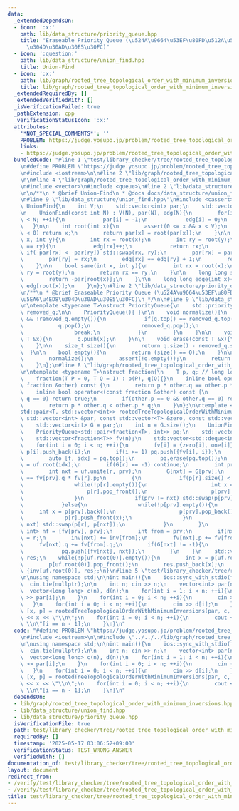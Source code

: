 ```yaml
---
data:
  _extendedDependsOn:
  - icon: ':x:'
    path: lib/data_structure/priority_queue.hpp
    title: "Eraseable Priority Queue (\u524A\u9664\u53EF\u80FD\u512A\u5148\u5EA6\u4ED8\
      \u304D\u30AD\u30E5\u30FC)"
  - icon: ':question:'
    path: lib/data_structure/union_find.hpp
    title: Union-Find
  - icon: ':x:'
    path: lib/graph/rooted_tree_topological_order_with_minimum_inversions.hpp
    title: lib/graph/rooted_tree_topological_order_with_minimum_inversions.hpp
  _extendedRequiredBy: []
  _extendedVerifiedWith: []
  _isVerificationFailed: true
  _pathExtension: cpp
  _verificationStatusIcon: ':x:'
  attributes:
    '*NOT_SPECIAL_COMMENTS*': ''
    PROBLEM: https://judge.yosupo.jp/problem/rooted_tree_topological_order_with_minimum_inversions
    links:
    - https://judge.yosupo.jp/problem/rooted_tree_topological_order_with_minimum_inversions
  bundledCode: "#line 1 \"test/library_checker/tree/rooted_tree_topological_order_with_minimum_inversions.test.cpp\"\
    \n#define PROBLEM \"https://judge.yosupo.jp/problem/rooted_tree_topological_order_with_minimum_inversions\"\
    \n#include <iostream>\n\n#line 2 \"lib/graph/rooted_tree_topological_order_with_minimum_inversions.hpp\"\
    \n\n#line 4 \"lib/graph/rooted_tree_topological_order_with_minimum_inversions.hpp\"\
    \n#include <vector>\n#include <queue>\n#line 2 \"lib/data_structure/union_find.hpp\"\
    \n\n/**\n * @brief Union-Find\n * @docs docs/data_structure/union_find.md\n */\n\
    \n#line 9 \"lib/data_structure/union_find.hpp\"\n#include <cassert>\n\nstruct\
    \ UnionFind{\n    int V;\n    std::vector<int> par;\n    std::vector<int> edg;\n\
    \n    UnionFind(const int N) : V(N), par(N), edg(N){\n        for(int i = 0; i\
    \ < N; ++i){\n            par[i] = -1;\n            edg[i] = 0;\n        }\n \
    \   }\n\n    int root(int x){\n        assert(0 <= x && x < V);\n        if(par[x]\
    \ < 0) return x;\n        return par[x] = root(par[x]);\n    }\n\n    int unite(int\
    \ x, int y){\n        int rx = root(x);\n        int ry = root(y);\n        if(rx\
    \ == ry){\n            edg[rx]++;\n            return rx;\n        }\n       \
    \ if(-par[rx] < -par[ry]) std::swap(rx, ry);\n        par[rx] = par[rx] + par[ry];\n\
    \        par[ry] = rx;\n        edg[rx] += edg[ry] + 1;\n        return rx;\n\
    \    }\n\n    bool same(int x, int y){\n        int rx = root(x);\n        int\
    \ ry = root(y);\n        return rx == ry;\n    }\n\n    long long size(int x){\n\
    \        return -par[root(x)];\n    }\n\n    long long edge(int x){\n        return\
    \ edg[root(x)];\n    }\n};\n#line 2 \"lib/data_structure/priority_queue.hpp\"\n\
    \n/**\n * @brief Eraseable Priority Queue (\u524A\u9664\u53EF\u80FD\u512A\u5148\
    \u5EA6\u4ED8\u304D\u30AD\u30E5\u30FC)\n */\n\n#line 9 \"lib/data_structure/priority_queue.hpp\"\
    \n\ntemplate <typename T>\nstruct PriorityQueue{\n    std::priority_queue<T> q,\
    \ removed_q;\n\n    PriorityQueue(){ }\n\n    void normalize(){\n        while(!q.empty()\
    \ && !removed_q.empty()){\n            if(q.top() == removed_q.top()){\n     \
    \           q.pop();\n                removed_q.pop();\n            } else{\n\
    \                break;\n            }\n        }\n    }\n\n    void push(const\
    \ T &x){\n        q.push(x);\n    }\n\n    void erase(const T &x){\n        removed_q.push(x);\n\
    \    }\n\n    size_t size(){\n        return q.size() - removed_q.size();\n  \
    \  }\n\n    bool empty(){\n        return (size() == 0);\n    }\n\n    T top(){\n\
    \        normalize();\n        assert(!q.empty());\n        return q.top();\n\
    \    }\n};\n#line 8 \"lib/graph/rooted_tree_topological_order_with_minimum_inversions.hpp\"\
    \n\ntemplate <typename T>\nstruct fraction{\n    T p, q; // long long or BigInt\n\
    \    fraction(T P = 0, T Q = 1) : p(P), q(Q){}\n    inline bool operator==(const\
    \ fraction &other) const {\n        return p * other.q == other.p * q;\n    }\n\
    \    inline bool operator<(const fraction &other) const {\n        if(p == 0 &&\
    \ q == 0) return true;\n        if(other.p == 0 && other.q == 0) return false;\n\
    \        return p * other.q < other.p * q;\n    }\n};\n\ntemplate <typename T>\n\
    std::pair<T, std::vector<int>> rootedTreeTopologicalOrderWithMinimumInversions(const\
    \ std::vector<int> &par, const std::vector<T> &zero, const std::vector<T> &one){\n\
    \    std::vector<int> G = par;\n    int n = G.size();\n    UnionFind uf(n);\n\
    \    PriorityQueue<std::pair<fraction<T>, int>> pq;\n    std::vector<T> inv(n);\n\
    \    std::vector<fraction<T>> fv(n);\n    std::vector<std::deque<int>> p(n);\n\
    \    for(int i = 0; i < n; ++i){\n        fv[i] = {zero[i], one[i]};\n       \
    \ p[i].push_back(i);\n        if(i >= 1) pq.push({fv[i], i});\n    }\n    while(pq.size()){\n\
    \        auto [f, idx] = pq.top();\n        pq.erase(pq.top());\n        int r\
    \ = uf.root(idx);\n        if(G[r] == -1) continue;\n        int prv = uf.root(G[r]);\n\
    \        int nxt = uf.unite(r, prv);\n        G[nxt] = G[prv];\n        inv[nxt]\
    \ += fv[prv].q * fv[r].p;\n        {\n            if(p[r].size() < p[prv].size()){\n\
    \                while(!p[r].empty()){\n                    int x = p[r].front();\n\
    \                    p[r].pop_front();\n                    p[prv].push_back(x);\n\
    \                }\n                if(prv != nxt) std::swap(p[prv], p[nxt]);\n\
    \            }else{\n                while(!p[prv].empty()){\n               \
    \     int x = p[prv].back();\n                    p[prv].pop_back();\n       \
    \             p[r].push_front(x);\n                }\n                if(r !=\
    \ nxt) std::swap(p[r], p[nxt]);\n            }\n        }\n        std::pair<fraction<T>,\
    \ int> nf = {fv[prv], prv};\n        int from = prv;\n        if(nxt == prv) from\
    \ = r;\n        inv[nxt] += inv[from];\n        fv[nxt].p += fv[from].p;\n   \
    \     fv[nxt].q += fv[from].q;\n        if(G[nxt] != -1){\n            pq.erase(nf);\n\
    \            pq.push({fv[nxt], nxt});\n        }\n    }\n    std::vector<int>\
    \ res;\n    while(!p[uf.root(0)].empty()){\n        int x = p[uf.root(0)].front();\n\
    \        p[uf.root(0)].pop_front();\n        res.push_back(x);\n    }\n    return\
    \ {inv[uf.root(0)], res};\n}\n#line 5 \"test/library_checker/tree/rooted_tree_topological_order_with_minimum_inversions.test.cpp\"\
    \n\nusing namespace std;\n\nint main(){\n    ios::sync_with_stdio(false);\n  \
    \  cin.tie(nullptr);\n\n    int n; cin >> n;\n    vector<int> par(n, -1);\n  \
    \  vector<long long> c(n), d(n);\n    for(int i = 1; i < n; ++i){\n        cin\
    \ >> par[i];\n    }\n    for(int i = 0; i < n; ++i){\n        cin >> c[i];\n \
    \   }\n    for(int i = 0; i < n; ++i){\n        cin >> d[i];\n    }\n    auto\
    \ [x, p] = rootedTreeTopologicalOrderWithMinimumInversions(par, c, d);\n    cout\
    \ << x << \"\\n\";\n    for(int i = 0; i < n; ++i){\n        cout << p[i] << \"\
    \ \\n\"[i == n - 1];\n    }\n}\n"
  code: "#define PROBLEM \"https://judge.yosupo.jp/problem/rooted_tree_topological_order_with_minimum_inversions\"\
    \n#include <iostream>\n\n#include \"../../../lib/graph/rooted_tree_topological_order_with_minimum_inversions.hpp\"\
    \n\nusing namespace std;\n\nint main(){\n    ios::sync_with_stdio(false);\n  \
    \  cin.tie(nullptr);\n\n    int n; cin >> n;\n    vector<int> par(n, -1);\n  \
    \  vector<long long> c(n), d(n);\n    for(int i = 1; i < n; ++i){\n        cin\
    \ >> par[i];\n    }\n    for(int i = 0; i < n; ++i){\n        cin >> c[i];\n \
    \   }\n    for(int i = 0; i < n; ++i){\n        cin >> d[i];\n    }\n    auto\
    \ [x, p] = rootedTreeTopologicalOrderWithMinimumInversions(par, c, d);\n    cout\
    \ << x << \"\\n\";\n    for(int i = 0; i < n; ++i){\n        cout << p[i] << \"\
    \ \\n\"[i == n - 1];\n    }\n}\n"
  dependsOn:
  - lib/graph/rooted_tree_topological_order_with_minimum_inversions.hpp
  - lib/data_structure/union_find.hpp
  - lib/data_structure/priority_queue.hpp
  isVerificationFile: true
  path: test/library_checker/tree/rooted_tree_topological_order_with_minimum_inversions.test.cpp
  requiredBy: []
  timestamp: '2025-05-17 03:06:52+09:00'
  verificationStatus: TEST_WRONG_ANSWER
  verifiedWith: []
documentation_of: test/library_checker/tree/rooted_tree_topological_order_with_minimum_inversions.test.cpp
layout: document
redirect_from:
- /verify/test/library_checker/tree/rooted_tree_topological_order_with_minimum_inversions.test.cpp
- /verify/test/library_checker/tree/rooted_tree_topological_order_with_minimum_inversions.test.cpp.html
title: test/library_checker/tree/rooted_tree_topological_order_with_minimum_inversions.test.cpp
---
```

